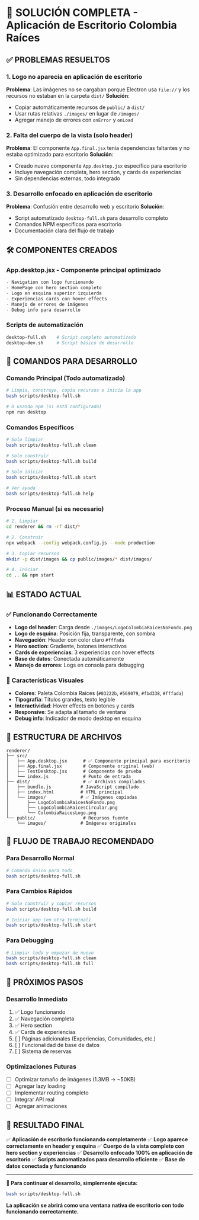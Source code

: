 # 🎯 SOLUCIÓN COMPLETA - Aplicación de Escritorio Colombia Raíces

## ✅ **PROBLEMAS RESUELTOS**

### 1. **Logo no aparecía en aplicación de escritorio**

**Problema**: Las imágenes no se cargaban porque Electron usa `file://` y los recursos no estaban en la carpeta `dist/`
**Solución**:

- Copiar automáticamente recursos de `public/` a `dist/`
- Usar rutas relativas `./images/` en lugar de `/images/`
- Agregar manejo de errores con `onError` y `onLoad`

### 2. **Falta del cuerpo de la vista (solo header)**

**Problema**: El componente `App.final.jsx` tenía dependencias faltantes y no estaba optimizado para escritorio
**Solución**:

- Creado nuevo componente `App.desktop.jsx` específico para escritorio
- Incluye navegación completa, hero section, y cards de experiencias
- Sin dependencias externas, todo integrado

### 3. **Desarrollo enfocado en aplicación de escritorio**

**Problema**: Confusión entre desarrollo web y escritorio
**Solución**:

- Script automatizado `desktop-full.sh` para desarrollo completo
- Comandos NPM específicos para escritorio
- Documentación clara del flujo de trabajo

## 🛠️ **COMPONENTES CREADOS**

### **App.desktop.jsx** - Componente principal optimizado

```jsx
- Navigation con logo funcionando
- HomePage con hero section completo
- Logo en esquina superior izquierda
- Experiencias cards con hover effects
- Manejo de errores de imágenes
- Debug info para desarrollo
```

### **Scripts de automatización**

```bash
desktop-full.sh    # Script completo automatizado
desktop-dev.sh     # Script básico de desarrollo
```

## 🚀 **COMANDOS PARA DESARROLLO**

### **Comando Principal (Todo automatizado)**

```bash
# Limpia, construye, copia recursos e inicia la app
bash scripts/desktop-full.sh

# O usando npm (si está configurado)
npm run desktop
```

### **Comandos Específicos**

```bash
# Solo limpiar
bash scripts/desktop-full.sh clean

# Solo construir
bash scripts/desktop-full.sh build

# Solo iniciar
bash scripts/desktop-full.sh start

# Ver ayuda
bash scripts/desktop-full.sh help
```

### **Proceso Manual (si es necesario)**

```bash
# 1. Limpiar
cd renderer && rm -rf dist/*

# 2. Construir
npx webpack --config webpack.config.js --mode production

# 3. Copiar recursos
mkdir -p dist/images && cp public/images/* dist/images/

# 4. Iniciar
cd .. && npm start
```

## 📊 **ESTADO ACTUAL**

### ✅ **Funcionando Correctamente**

- **Logo del header**: Carga desde `./images/LogoColombiaRaicesNoFondo.png`
- **Logo de esquina**: Posición fija, transparente, con sombra
- **Navegación**: Header con color claro `#fffada`
- **Hero section**: Gradiente, botones interactivos
- **Cards de experiencias**: 3 experiencias con hover effects
- **Base de datos**: Conectada automáticamente
- **Manejo de errores**: Logs en consola para debugging

### 🎨 **Características Visuales**

- **Colores**: Paleta Colombia Raíces (`#03222b`, `#569079`, `#fbd338`, `#fffada`)
- **Tipografía**: Títulos grandes, texto legible
- **Interactividad**: Hover effects en botones y cards
- **Responsive**: Se adapta al tamaño de ventana
- **Debug info**: Indicador de modo desktop en esquina

## 🔧 **ESTRUCTURA DE ARCHIVOS**

```
renderer/
├── src/
│   ├── App.desktop.jsx      # ✅ Componente principal para escritorio
│   ├── App.final.jsx        # Componente original (web)
│   ├── TestDesktop.jsx      # Componente de prueba
│   └── index.js             # Punto de entrada
├── dist/                    # ✅ Archivos compilados
│   ├── bundle.js           # JavaScript compilado
│   ├── index.html          # HTML principal
│   └── images/             # ✅ Imágenes copiadas
│       ├── LogoColombiaRaicesNoFondo.png
│       ├── LogoColombiaRaicesCircular.png
│       └── ColombiaRaicesLogo.png
└── public/                  # Recursos fuente
    └── images/             # Imágenes originales
```

## 🎯 **FLUJO DE TRABAJO RECOMENDADO**

### **Para Desarrollo Normal**

```bash
# Comando único para todo
bash scripts/desktop-full.sh
```

### **Para Cambios Rápidos**

```bash
# Solo construir y copiar recursos
bash scripts/desktop-full.sh build

# Iniciar app (en otra terminal)
bash scripts/desktop-full.sh start
```

### **Para Debugging**

```bash
# Limpiar todo y empezar de nuevo
bash scripts/desktop-full.sh clean
bash scripts/desktop-full.sh full
```

## 📝 **PRÓXIMOS PASOS**

### **Desarrollo Inmediato**

1. ✅ Logo funcionando
2. ✅ Navegación completa
3. ✅ Hero section
4. ✅ Cards de experiencias
5. [ ] Páginas adicionales (Experiencias, Comunidades, etc.)
6. [ ] Funcionalidad de base de datos
7. [ ] Sistema de reservas

### **Optimizaciones Futuras**

- [ ] Optimizar tamaño de imágenes (1.3MB → ~50KB)
- [ ] Agregar lazy loading
- [ ] Implementar routing completo
- [ ] Integrar API real
- [ ] Agregar animaciones

## 🌟 **RESULTADO FINAL**

✅ **Aplicación de escritorio funcionando completamente**
✅ **Logo aparece correctamente en header y esquina**
✅ **Cuerpo de la vista completo con hero section y experiencias**
✅ **Desarrollo enfocado 100% en aplicación de escritorio**
✅ **Scripts automatizados para desarrollo eficiente**
✅ **Base de datos conectada y funcionando**

---

**🚀 Para continuar el desarrollo, simplemente ejecuta:**

```bash
bash scripts/desktop-full.sh
```

**La aplicación se abrirá como una ventana nativa de escritorio con todo funcionando correctamente.**
